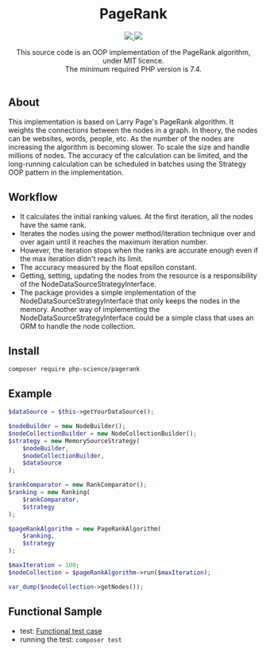 <h1 align="center">
PageRank
</h1>

<p align="center">
	<a href="https://github.com/PHP-Science/PageRank/actions">
		<img src="https://github.com/php-science/pagerank/workflows/tests/badge.svg"/>
	</a>
	<a href="https://codecov.io/gh/PHP-Science/PageRank">
		<img src="https://codecov.io/gh/PHP-Science/PageRank/branch/master/graph/badge.svg"/>
	</a>
</p>

<p align="center">
This source code is an OOP implementation of the PageRank algorithm, under MIT licence.
<br />The minimum required PHP version is 7.4.
<br />
<br />
</p>

## About

This implementation is based on Larry Page's PageRank algorithm. It weights the connections between the nodes in a graph. 
In theory, the nodes can be websites, words, people, etc. As the number of the nodes are increasing the algorithm is 
becoming slower. To scale the size and handle millions of nodes. The accuracy of the calculation can be limited, and the 
long-running calculation can be scheduled in batches using the Strategy OOP pattern in the implementation. 

## Workflow

* It calculates the initial ranking values. At the first iteration, all the nodes have the same rank.
* Iterates the nodes using the power method/iteration technique over and over again until it reaches the maximum 
iteration number.
* However, the iteration stops when the ranks are accurate enough even if the max iteration didn't reach its limit.
* The accuracy measured by the float epsilon constant.
* Getting, setting, updating the nodes from the resource is a responsibility of the NodeDataSourceStrategyInterface.
* The package provides a simple implementation of the NodeDataSourceStrategyInterface that only keeps the nodes in the 
memory. Another way of implementing the NodeDataSourceStrategyInterface could be a simple class that uses an ORM to
handle the node collection.

## Install

```
composer require php-science/pagerank
```

## Example

```php
$dataSource = $this->getYourDataSource();

$nodeBuilder = new NodeBuilder();
$nodeCollectionBuilder = new NodeCollectionBuilder();
$strategy = new MemorySourceStrategy(
    $nodeBuilder,
    $nodeCollectionBuilder,
    $dataSource
);

$rankComparator = new RankComparator();
$ranking = new Ranking(
    $rankComparator,
    $strategy
);

$pageRankAlgorithm = new PageRankAlgorithm(
    $ranking,
    $strategy
);

$maxIteration = 100;
$nodeCollection = $pageRankAlgorithm->run($maxIteration);

var_dump($nodeCollection->getNodes());
```

## Functional Sample

* test: [Functional test case](https://github.com/PHP-Science/PageRank/blob/master/tests/functional/Service/PageRankAlgorithmTest.php)
* running the test: ```composer test```
